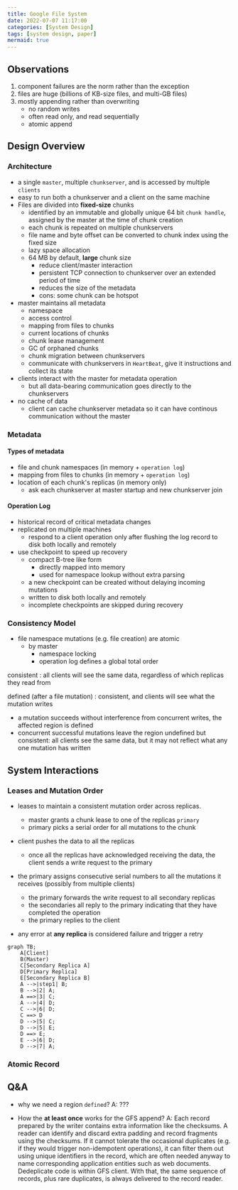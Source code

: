 ```yaml
---
title: Google File System
date: 2022-07-07 11:17:00
categories: [System Design]
tags: [system design, paper]
mermaid: true
---
```

<!--more-->

## Observations
1. component failures are the norm rather than the exception
2. files are huge (billions of KB-size files, and multi-GB files)
3. mostly appending rather than overwriting
   * no random writes
   * often read only, and read sequentially
   * atomic append

## Design Overview
### Architecture
- a single `master`, multiple `chunkserver`, and is accessed by multiple `clients`
- easy to run both a chunkserver and a client on the same machine
- Files are divided into **fixed-size** chunks
  - identified by an immutable and globally unique 64 bit `chunk handle`, assigned by the master at the time of chunk creation
  - each chunk is repeated on multiple chunkservers
  - file name and byte offset can be converted to chunk index using the fixed size
  - lazy space allocation
  - 64 MB by default, **large** chunk size
    - reduce client/master interaction
    - persistent TCP connection to chunkserver over an extended period of time
    - reduces the size of the metadata
    - cons: some chunk can be hotspot
- master maintains all metadata
  - namespace
  - access control
  - mapping from files to chunks
  - current locations of chunks
  - chunk lease management
  - GC of orphaned chunks
  - chunk migration between chunkservers
  - communicate with chunkservers in `HeartBeat`, give it instructions and collect its state
- clients interact with the master for metadata operation
  - but all data-bearing communication goes directly to the chunkservers
- no cache of data
  - client can cache chunkserver metadata so it can have continous communication without the master

### Metadata

#### Types of metadata
- file and chunk namespaces (in memory + `operation log`)
- mapping from files to chunks (in memory + `operation log`)
- location of each chunk's replicas (in memory only)
  - ask each chunkserver at master startup and new chunkserver join

#### Operation Log
- historical record of critical metadata changes
- replicated on multiple machines
  - respond to a client operation only after flushing the log record to disk both locally and remotely
- use checkpoint to speed up recovery
  - compact B-tree like form 
    - directly mapped into memory
    - used for namespace lookup without extra parsing
  - a new checkpoint can be created without delaying incoming mutations
  - written to disk both locally and remotely
  - incomplete checkpoints are skipped during recovery

### Consistency Model

- file namespace mutations (e.g. file creation) are atomic
  - by master 
    - namespace locking
    - operation log defines a global total order

consistent
: all clients will see the same data, regardless of which replicas they read from

defined (after a file mutation)
: consistent, and clients will see what the mutation writes

- a mutation succeeds without interference from concurrent writes, the affected region is defined
- concurrent successful mutations leave the region undefined but consistent: all clients see the same data, but it may not reflect what any one mutation has written

## System Interactions
### Leases and Mutation Order
- leases to maintain a consistent mutation order across replicas. 
  - master grants a chunk lease to one of the replicas `primary`
  - primary picks a serial order for all mutations to the chunk

- client pushes the data to all the replicas
  - once all the replicas have acknowledged receiving the data, the client sends a write request to the primary
   
- the primary assigns consecutive serial numbers to all the mutations it receives (possibly from multiple clients)
  - the primary forwards the write request to all secondary replicas
  - the secondaries all reply to the primary indicating that they have completed the operation
  - the primary replies to the client

- any error at **any replica** is considered failure and trigger a retry

```mermaid
graph TB;
    A[Client]
    B(Master)
    C[Secondary Replica A]
    D[Primary Replica]
    E[Secondary Replica B]
    A -->|step1| B;
    B -->|2| A;
    A ==>|3| C;
    A -->|4| D;
    C -->|6| D;
    C ==> D
    D -->|5| C;
    D -->|5| E;
    D ==> E;
    E -->|6| D;
    D -->|7| A;
```

### Atomic Record

## Q&A
- why we need a region `defined`? 
  A: ???

- How the **at least once** works for the GFS append?
  A: Each record prepared by the writer contains extra information like the checksums. 
  A reader can identify and discard extra padding and record fragments using the checksums. If it cannot tolerate the occasional duplicates (e.g. if they would trigger non-idempotent operations), it can filter them out using unique identifiers in the record, which are often needed anyway to name corresponding application entities such as web documents. 
  Dedeplicate code is within GFS client. With that, the same sequence of records, plus rare duplicates, is always delivered to the record reader. 
